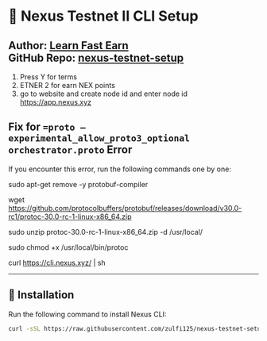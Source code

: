 # 🚀 Nexus Testnet II CLI Setup  
**Author:** [Learn Fast Earn](https://www.youtube.com/@LearnFastEarn2.0)  
**GitHub Repo:** [nexus-testnet-setup](https://github.com/zulfi125/nexus-testnet-setup)  
---
1. Press Y for terms
2. ETNER 2 for earn NEX points
3. go to website and create node id and enter node id
   https://app.nexus.xyz
 ## Fix for `=proto — experimental_allow_proto3_optional orchestrator.proto` Error
 If you encounter this error, run the following commands one by one:

sudo apt-get remove -y protobuf-compiler

wget https://github.com/protocolbuffers/protobuf/releases/download/v30.0-rc1/protoc-30.0-rc-1-linux-x86_64.zip

sudo unzip protoc-30.0-rc-1-linux-x86_64.zip -d /usr/local/

sudo chmod +x /usr/local/bin/protoc

curl https://cli.nexus.xyz/ | sh



    
---

## 📜 Installation  
Run the following command to install Nexus CLI:  


```bash
curl -sSL https://raw.githubusercontent.com/zulfi125/nexus-testnet-setup/refs/heads/main/nexus-setup.sh | bash






